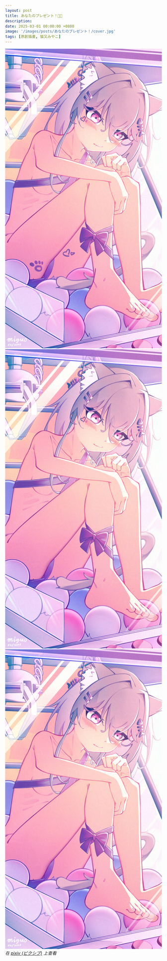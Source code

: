 ```yaml
---
layout: post
title: あなたのプレゼント！🎀✨
description: 
date: 2025-03-01 00:00:00 +0800
image: '/images/posts/あなたのプレゼント！/cover.jpg'
tags: [原創插畫, 猫又みやこ]
---
```


<div class="gallery-box">
  <div class="gallery">
    <img src="/images/posts/あなたのプレゼント！/5_noise_A003.jpg" loading="lazy">
  </div>
</div>

<div class="gallery-box">
  <div class="gallery">
    <img src="/images/posts/あなたのプレゼント！/5_noise_A002.jpg" loading="lazy">
    <img src="/images/posts/あなたのプレゼント！/5_noise_A001.jpg" loading="lazy">
  </div>
  <em>在 <a href="https://www.pixiv.net/artworks/127752279">pixiv (ピクシブ)</a> 上查看</em>
</div>